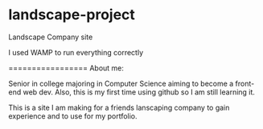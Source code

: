 landscape-project
=================

Landscape Company site

I used WAMP to run everything correctly

=================
About me:

Senior in college majoring in Computer Science aiming to become a front-end web dev. Also, this is my first time using github so I am still learning it.

This is a site I am making for a friends lanscaping company to gain experience and to use for my portfolio.
